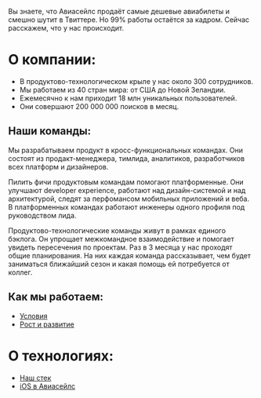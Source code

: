 Вы знаете, что Авиасейлс продаёт самые дешевые авиабилеты и смешно шутит в Твиттере. Но 99% работы остаётся за кадром. Сейчас расскажем, что у нас происходит. 

# О компании:

- В продуктово-технологическом крыле у нас около 300 сотрудников.
- Мы работаем из 40 стран мира: от США до Новой Зеландии.
- Ежемесячно к нам приходит 18 млн уникальных пользователей.
- Они совершают 200 000 000 поисков в месяц. 

## Наши команды:
Мы разрабатываем продукт в кросс-функциональных командах. Они состоят из продакт-менеджера, тимлида, аналитиков, разработчиков всех платформ и дизайнеров. 

Пилить фичи продуктовым командам помогают платформенные. Они улучшают developer experience, работают над дизайн-системой и над архитектурой, следят за перфомансом мобильных приложений и веба. В платформенных командах работают инженеры одного профиля под руководством лида. 

Продуктово-технологические команды живут в рамках единого бэклога. Он упрощает межкомандное взаимодействие и помогает увидеть пересечения по проектам. Раз в 3 месяца у нас проходят общие планирования. На них каждая команда рассказывает, чем будет заниматься ближайший сезон и какая помощь ей потребуется от коллег.

## Как мы работаем:

- [Условия](how_we_work.md)
- [Рост и развитие](growth_and_development.md)

# О технологиях: 
- [Наш стек](stack.md)
- [iOS в Авиасейлс](iOS.md)
